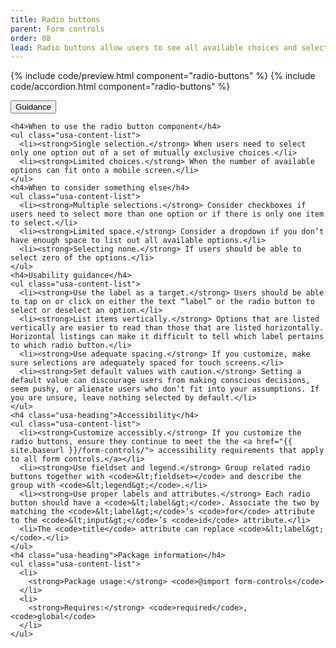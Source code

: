 ```yaml
---
title: Radio buttons
parent: Form controls
order: 08
lead: Radio buttons allow users to see all available choices and select exactly one.
---
```


{% include code/preview.html component="radio-buttons" %}
{% include code/accordion.html component="radio-buttons" %}
<div class="usa-accordion usa-accordion--bordered site-accordion-docs">
  <button class="usa-button-unstyled usa-accordion__button"
      aria-expanded="true" aria-controls="radio-docs">
    Guidance
  </button>
  <div id="radio-docs" aria-hidden="false" class="usa-accordion__content site-component-usage">

    <h4>When to use the radio button component</h4>
    <ul class="usa-content-list">
      <li><strong>Single selection.</strong> When users need to select only one option out of a set of mutually exclusive choices.</li>
      <li><strong>Limited choices.</strong> When the number of available options can fit onto a mobile screen.</li>
    </ul>
    <h4>When to consider something else</h4>
    <ul class="usa-content-list">
      <li><strong>Multiple selections.</strong> Consider checkboxes if users need to select more than one option or if there is only one item to select.</li>
      <li><strong>Limited space.</strong> Consider a dropdown if you don’t have enough space to list out all available options.</li>
      <li><strong>Selecting none.</strong> If users should be able to select zero of the options.</li>
    </ul>
    <h4>Usability guidance</h4>
    <ul class="usa-content-list">
      <li><strong>Use the label as a target.</strong> Users should be able to tap on or click on either the text “label” or the radio button to select or deselect an option.</li>
      <li><strong>List items vertically.</strong> Options that are listed vertically are easier to read than those that are listed horizontally. Horizontal listings can make it difficult to tell which label pertains to which radio button.</li>
      <li><strong>Use adequate spacing.</strong> If you customize, make sure selections are adequately spaced for touch screens.</li>
      <li><strong>Set default values with caution.</strong> Setting a default value can discourage users from making conscious decisions, seem pushy, or alienate users who don’t fit into your assumptions. If you are unsure, leave nothing selected by default.</li>
    </ul>
    <h4 class="usa-heading">Accessibility</h4>
    <ul class="usa-content-list">
      <li><strong>Customize accessibly.</strong> If you customize the radio buttons, ensure they continue to meet the the <a href="{{ site.baseurl }}/form-controls/"> accessibility requirements that apply to all form controls.</a></li>
      <li><strong>Use fieldset and legend.</strong> Group related radio buttons together with <code>&lt;fieldset></code> and describe the group with <code>&lt;legend&gt;</code>.</li>
      <li><strong>Use proper labels and attributes.</strong> Each radio button should have a <code>&lt;label&gt;</code>. Associate the two by matching the <code>&lt;label&gt;</code>’s <code>for</code> attribute to the <code>&lt;input&gt;</code>’s <code>id</code> attribute.</li>
      <li>The <code>title</code> attribute can replace <code>&lt;label&gt;</code>.</li>
    </ul>
    <h4 class="usa-heading">Package information</h4>
    <ul class="usa-content-list">
      <li>
        <strong>Package usage:</strong> <code>@import form-controls</code>
      </li>
      <li>
        <strong>Requires:</strong> <code>required</code>, <code>global</code>
      </li>
    </ul>
  </div>
</div>
